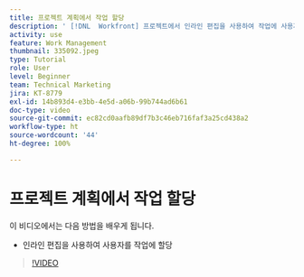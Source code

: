 ```yaml
---
title: 프로젝트 계획에서 작업 할당
description: ' [!DNL  Workfront] 프로젝트에서 인라인 편집을 사용하여 작업에 사용자를 할당하는 방법을 알아봅니다.'
activity: use
feature: Work Management
thumbnail: 335092.jpeg
type: Tutorial
role: User
level: Beginner
team: Technical Marketing
jira: KT-8779
exl-id: 14b893d4-e3bb-4e5d-a06b-99b744ad6b61
doc-type: video
source-git-commit: ec82cd0aafb89df7b3c46eb716faf3a25cd438a2
workflow-type: ht
source-wordcount: '44'
ht-degree: 100%

---
```


# 프로젝트 계획에서 작업 할당

이 비디오에서는 다음 방법을 배우게 됩니다.

* 인라인 편집을 사용하여 사용자를 작업에 할당

>[!VIDEO](https://video.tv.adobe.com/v/335092/?quality=12&learn=on)

<!---
learn more urls:
Notifications: Information about work assigned to me
Assign tasks
Personal time overview
Make smart assignments
Modify multiple user assignments in a task list
--->
